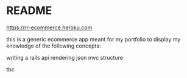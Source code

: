 # README

https://rr-ecommerce.heroku.com

this is a generic ecommerce app meant for my portfolio to display my knowledge of the following concepts:

writing a rails api
rendering json
mvc structure

tbc
